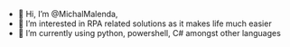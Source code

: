 - 👋 Hi, I’m @MichalMalenda,
- 👀 I’m interested in RPA related solutions as it makes life much easier
- 🌱 I’m currently using python, powershell, C# amongst other languages

<!---
MichalMalenda/README is a ✨ special ✨ repository because its `README.md` (this file) appears on your GitHub profile.
You can click the Preview link to take a look at your changes.
--->
